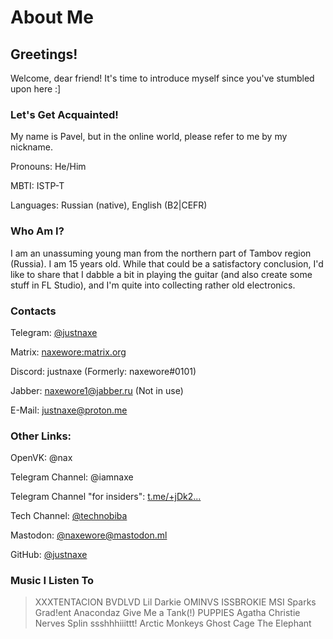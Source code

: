 # About Me

## Greetings!

Welcome, dear friend! It's time to introduce myself since you've stumbled upon here :]

### Let's Get Acquainted!

My name is Pavel, but in the online world, please refer to me by my nickname.

Pronouns: He/Him

MBTI: ISTP-T

Languages: Russian (native), English (B2|CEFR)

### Who Am I?

I am an unassuming young man from the northern part of Tambov region (Russia). I am 15 years old. While that could be a satisfactory conclusion, I'd like to share that I dabble a bit in playing the guitar (and also create some stuff in FL Studio), and I'm quite into collecting rather old electronics.

### Contacts

Telegram: [@justnaxe](http://justnaxe.t.me/)

Matrix: [naxewore:matrix.org](mailto:matrix.to/#/@naxewore:matrix.org)

Discord: justnaxe (Formerly: naxewore#0101)

Jabber: naxewore1@jabber.ru (Not in use)

E-Mail: [justnaxe@proton.me](mailto:justnaxe@proton.me)

### Other Links:

OpenVK: @nax

Telegram Channel: @iamnaxe

Telegram Channel "for insiders": [t.me/+jDk2...](https://t.me/+jDk2Sarc11JiMzgy)

Tech Channel: [@technobiba](http://technobiba.t.me/)

Mastodon: [@naxewore@mastodon.ml](mailto:mastodon.ml/@naxewore)

GitHub: [@justnaxe](github.com/justnaxe)

### Music I Listen To

> XXXTENTACION
> BVDLVD
> Lil Darkie
> OMINVS
> ISSBROKIE
> MSI
> Sparks
> Grad!ent
> Anacondaz
> Give Me a Tank(!)
> PUPPIES
> Agatha Christie
> Nerves
> Splin
> ssshhhiiittt!
> Arctic Monkeys
> Ghost
> Cage The Elephant
